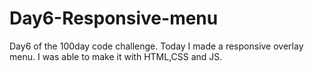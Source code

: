 # Day6-Responsive-menu
Day6 of the 100day code challenge. Today I made a responsive overlay menu. I was able to make it with HTML,CSS and JS. 
